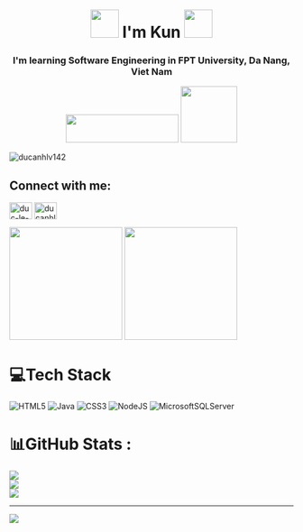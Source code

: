 <!--
**ducanhlv142/ducanhlv142** is a ✨ _special_ ✨ repository because its `README.md` (this file) appears on your GitHub profile.

Here are some ideas to get you started:

- 🔭 I’m currently working on ...
- 🌱 I’m currently learning ...
- 👯 I’m looking to collaborate on ...
- 🤔 I’m looking for help with ...
- 💬 Ask me about ...
- 📫 How to reach me: ...
- 😄 Pronouns: ...
- ⚡ Fun fact: ...
-->
<h1 align="center">
  <img src="http://petxinh.weebly.com/uploads/1/3/1/7/131737961/09ba6dbf97bdb9c01eac30f08896b959.gif" width="50" height="50"/>
  I'm Kun 
  <img src="https://media.giphy.com/media/mGcNjsfWAjY5AEZNw6/giphy.gif" width="50" height="50"/>
</h1> 
<h3 align="center">
  I'm learning Software Engineering in FPT University, Da Nang, Viet Nam
</h3>
<p align="center">
  <img src="https://media0.giphy.com/media/qEqiI3Oq7vBkoE236M/giphy.gif" width="200" height="50"/> 
  <img src="https://i.giphy.com/X2qe4fKcyFBRYnvgcI.webp" width="100" height="100"/> 
</p>

<p align="left">
  <img src="https://komarev.com/ghpvc/?username=ducanhlv142&color=red" alt="ducanhlv142"/>
</p>

<h2 align="left">Connect with me:</h2>
<p align="left">
  <a href="https://linkedin.com/in/duc-le-264820251" target="blank" style="text-decoration: none;">
    <img align="center" src="https://raw.githubusercontent.com/rahuldkjain/github-profile-readme-generator/master/src/images/icons/Social/linked-in-alt.svg" alt="duc-le-264820251" height="30" width="40"/>
  </a>
  <a href="https://fb.com/ducanhlv.kun" target="blank" style="text-decoration: none;">
    <img align="center" src="https://raw.githubusercontent.com/rahuldkjain/github-profile-readme-generator/master/src/images/icons/Social/facebook.svg" alt="ducanhlv.kun" height="30" width="40"/>
  </a>
</p>

<p>
  <img src="https://i.giphy.com/zhYSVCirREeIZtONCI.webp" width="200" height="200"/>
  <img src="https://media3.giphy.com/media/xBTSwCTFkgfcdTjHMz/giphy.gif?cid=ecf05e47x674uahdxa1dw9lc3haea4dx74wvssehpy1lossx&ep=v1_gifs_related&rid=giphy.gif&ct=s" width="200" height="200"/>
</p>



# 💻Tech Stack
![HTML5](https://img.shields.io/badge/html5-%23E34F26.svg?style=for-the-badge&logo=html5&logoColor=white) ![Java](https://img.shields.io/badge/java-%23ED8B00.svg?style=for-the-badge&logo=java&logoColor=white) ![CSS3](https://img.shields.io/badge/css3-%231572B6.svg?style=for-the-badge&logo=css3&logoColor=white) ![NodeJS](https://img.shields.io/badge/node.js-6DA55F?style=for-the-badge&logo=node.js&logoColor=white) ![MicrosoftSQLServer](https://img.shields.io/badge/Microsoft%20SQL%20Sever-CC2927?style=for-the-badge&logo=microsoft%20sql%20server&logoColor=white)
# 📊GitHub Stats :
![](https://github-readme-stats.vercel.app/api?username=ducanhlv142&theme=radical&hide_border=false&include_all_commits=false&count_private=false)<br/>
![](https://github-readme-streak-stats.herokuapp.com/?user=ducanhlv142&theme=radical&hide_border=false)<br/>
![](https://github-readme-stats.vercel.app/api/top-langs/?username=ducanhlv142&theme=radical&hide_border=false&include_all_commits=false&count_private=false&layout=compact)

---
[![](https://visitcount.itsvg.in/api?id=ducanhlv142&icon=0&color=0)](https://visitcount.itsvg.in)

